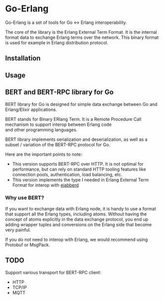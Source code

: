 # Go-Erlang

Go-Erlang is a set of tools for Go <-> Erlang interoperability.

The core of the library is the Erlang External Term Format. It is the internal format data to exchange Erlang terms 
over the network. This binary format is used for example in Erlang distribution protocol.

## Installation

## Usage

## BERT and BERT-RPC library for Go

BERT library for Go is designed for simple data exchange between Go and Erlang/Elixir applications.

BERT stands for Binary ERlang Term. It is a Remote Procedure Call mechanism to support interop between Erlang code\
and other programming languages.

BERT library implements serialization and deserialization, as well as a subset / variation of the BERT-RPC protocol
for Go.

Here are the important points to note:
- This version supports BERT-RPC over HTTP. It is not optimal for performance, but can rely on standard HTTP tooling
  features like connection pools, authentication, load balancing, etc.
- This version implements the type I needed in Erlang External Term Format for interop with
  [ejabberd](https://github.com/processone/ejabberd/)
  
### Why use BERT?

If you want to exchange data with Erlang node, it is handy to use a format that support all the Erlang types, including
atoms. Without having the concept of atoms explicitly in the data exchange protocol, you end up adding wrapper tuples
and conversions on the Erlang side that become very painful.

If you do not need to interop with Erlang, we would recommend using Protobuf or MsgPack.

## TODO

Support various transport for BERT-RPC client:
- HTTP
- TCP/IP
- MQTT

